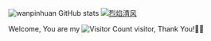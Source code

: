 ![wanpinhuan GitHub stats](https://github-readme-stats.vercel.app/api?username=wanpinhuan&show_icons=true&theme=tokyonight)
[![烈焰清风](https://img.qfwl.tk/file/13245185b6e2757d19aba.jpg)](https://github.com/wanpinhuan)

Welcome, You are my  ![Visitor Count](https://profile-counter.glitch.me/all-smile/count.svg) visitor, Thank You!🎉🎉
